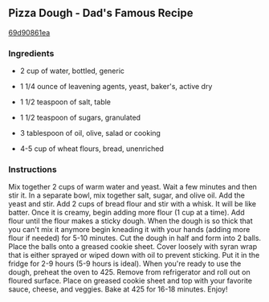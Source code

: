 ## Pizza Dough - Dad's Famous Recipe

[69d90861ea](http://www.food.com/recipe/pizza-dough-dads-famous-recipe-410025)

### Ingredients

 - 2 cup of water, bottled, generic

 - 1 1/4 ounce of leavening agents, yeast, baker's, active dry

 - 1 1/2 teaspoon of salt, table

 - 1 1/2 teaspoon of sugars, granulated

 - 3 tablespoon of oil, olive, salad or cooking

 - 4-5 cup of wheat flours, bread, unenriched

### Instructions

Mix together 2 cups of warm water and yeast. Wait a few minutes and then stir it. In a separate bowl, mix together salt, sugar, and olive oil. Add the yeast and stir. Add 2 cups of bread flour and stir with a whisk. It will be like batter. Once it is creamy, begin adding more flour (1 cup at a time). Add flour until the flour makes a sticky dough. When the dough is so thick that you can't mix it anymore begin kneading it with your hands (adding more flour if needed) for 5-10 minutes. Cut the dough in half and form into 2 balls. Place the balls onto a greased cookie sheet. Cover loosely with syran wrap that is either sprayed or wiped down with oil to prevent sticking. Put it in the fridge for 2-9 hours (5-9 hours is ideal). When you're ready to use the dough, preheat the oven to 425. Remove from refrigerator and roll out on floured surface. Place on greased cookie sheet and top with your favorite sauce, cheese, and veggies. Bake at 425 for 16-18 minutes. Enjoy!